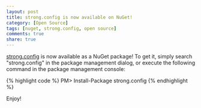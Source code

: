```yaml
---
layout: post
title: strong.config is now available on NuGet!
category: [Open Source]
tags: [nuget, strong.config, open source]
comments: true
share: true
---
```

[strong.config](https://github.com/LeviBotelho/strong-config) is now available as a NuGet package! To get it, simply search "strong.config" in the package management dialog, or execute the following command in the package management console:

{% highlight code %}
PM> Install-Package strong.config
{% endhighlight %}

Enjoy!

